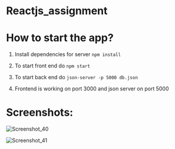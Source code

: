 # Reactjs_assignment

# How to start the app?

1) Install dependencies for server
 `npm install`

2) To start front end do `npm start`

3) To start back end do `json-server -p 5000 db.json`

4) Frontend is working on port 3000 and json server on port 5000

# Screenshots: 

![Screenshot_40](https://user-images.githubusercontent.com/16613832/61200068-da3edb80-a6fd-11e9-84ee-9a1311087754.png)

![Screenshot_41](https://user-images.githubusercontent.com/16613832/61200070-dad77200-a6fd-11e9-9972-8045370af3c1.png)

